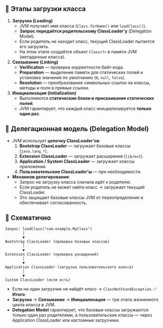 ## 🔹 Этапы загрузки класса
1. **Загрузка (Loading)**
    - JVM получает имя класса (`Class.forName()` или `loadClass()`).
    - **Запрос передаётся родительскому ClassLoader’у** (Delegation Model).
    - Если родитель не находит класс, текущий ClassLoader пытается его загрузить.
    - На этом этапе создаётся объект `Class<?>` в памяти JVM (метаданные класса).
2. **Связывание (Linking)**
    - **Verification** — проверка корректности байт-кода.
    - **Preparation** — выделение памяти для статических полей и установка значений по умолчанию (`0`, `null`, `false`).
    - **Resolution** — преобразование символьных ссылок на классы, методы и поля в прямые ссылки.
3. **Инициализация (Initialization)**
    - Выполняются **статические блоки и присваивания статических полей**.
    - JVM гарантирует, что каждый класс инициализируется **только один раз**.
## 🔹 Делегационная модель (Delegation Model)
- JVM использует **цепочку ClassLoader’ов**:
    1. **Bootstrap ClassLoader** — загружает базовые классы (`java.lang.*`).
    2. **Extension ClassLoader** — загружает расширения (`lib/ext`).
    3. **Application / System ClassLoader** — загружает классы приложения.
    4. **Пользовательские ClassLoader’ы** — при необходимости.
- **Механизм делегирования**:
    - Запрос на загрузку класса сначала идёт к родителю.
    - Если родитель не может найти класс → загружает текущий ClassLoader.
    - Это защищает базовые классы JVM от переопределения и обеспечивает согласованность.
## 🔹 Схематично
```
Запрос: loadClass("com.example.MyClass")
        │
        ▼
Bootstrap ClassLoader (проверка базовых классов)
        │
        ▼
Extension ClassLoader (проверка расширений)
        │
        ▼
Application ClassLoader (загрузка пользовательского класса)
        │
        ▼
Custom ClassLoader (если есть)
```
- Если ни один загрузчик не найдёт класс → `ClassNotFoundException`.
✅ **Итого**:
- **Загрузка** → **Связывание** → **Инициализация** — три этапа жизненного цикла класса в JVM.
- **Delegation Model** гарантирует, что базовые классы загружаются только один раз родителями, а пользовательские классы — через Application ClassLoader или кастомные загрузчики.